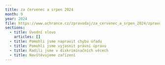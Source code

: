 ```yaml
---
title: za červenec a srpen 2024
month: 9
year: 2024
file: https://www.ochrance.cz/zpravodaj/za_cervenec_a_srpen_2024/zpravodaj_cervenec_a_srpen_2024.pdf
sections:
  - title: Úvodní slovo
    articles: []
  - title: Pomohli jsme napravit chybu úřadu
  - title: Pomohli jsme vyjasnit právní úpravu
  - title: Radili jsme v diskriminačních věcech
  - title: Navštěvujeme zařízení
---
```

